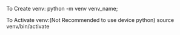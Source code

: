 To Create venv:
   python -m venv venv_name;

To Activate venv:(Not Recommended to use device python)
   source venv/bin/activate